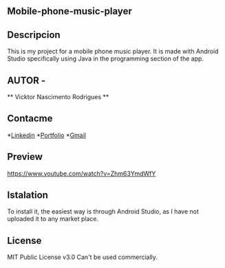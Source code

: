 ## Mobile-phone-music-player

## Descripcion

This is my project for a mobile phone music player. It is made with Android Studio specifically using Java in the programming section of the app.

## AUTOR -
** Vicktor Nascimento Rodrigues **

## Contacme
*[Linkedin](https://www.linkedin.com/in/vicktor-nascimento-rodrigues-a1817825a/)
*[Portfolio](https://vicktorwork.000webhostapp.com)
*[Gmail](vicktornascimento@gmail.com)

## Preview

https://www.youtube.com/watch?v=Zhm63YmdWfY

## Istalation 
To install it, the easiest way is through Android Studio, as I have not uploaded it to any market place.

## License
MIT Public License v3.0
Can't be used commercially.

